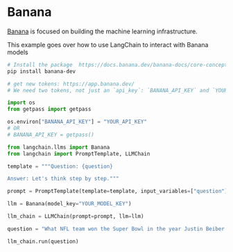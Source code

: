 # Banana


[Banana](https://www.banana.dev/about-us) is focused on building the machine learning infrastructure.

This example goes over how to use LangChain to interact with Banana models

<!-- WARNING: THIS FILE WAS AUTOGENERATED! DO NOT EDIT! Instead, edit the notebook w/the location & name as this file. -->


```bash
# Install the package  https://docs.banana.dev/banana-docs/core-concepts/sdks/python
pip install banana-dev
```


```python
# get new tokens: https://app.banana.dev/
# We need two tokens, not just an `api_key`: `BANANA_API_KEY` and `YOUR_MODEL_KEY`

import os
from getpass import getpass

os.environ["BANANA_API_KEY"] = "YOUR_API_KEY"
# OR
# BANANA_API_KEY = getpass()
```


```python
from langchain.llms import Banana
from langchain import PromptTemplate, LLMChain
```


```python
template = """Question: {question}

Answer: Let's think step by step."""

prompt = PromptTemplate(template=template, input_variables=["question"])
```


```python
llm = Banana(model_key="YOUR_MODEL_KEY")
```


```python
llm_chain = LLMChain(prompt=prompt, llm=llm)
```


```python
question = "What NFL team won the Super Bowl in the year Justin Beiber was born?"

llm_chain.run(question)
```
